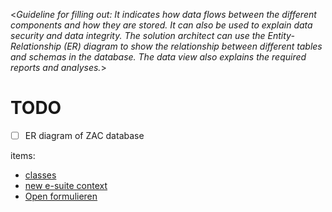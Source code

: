 <_Guideline for filling out: It indicates how data flows between the different components and how they are stored. It can also be used to explain data security and data integrity. The solution architect can use the Entity-Relationship (ER) diagram to show the relationship between different tables and schemas in the database. The data view also explains the required reports and analyses._>


# TODO
- [ ] ER diagram of ZAC database


items:
- [classes](classes.md)
- [new e-suite context](new-e-suite-context.md)
- [Open formulieren](open-formulieren.md)


